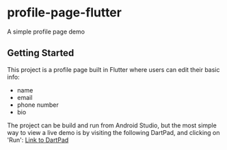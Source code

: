 # profile-page-flutter

A simple profile page demo

## Getting Started

This project is a profile page built in Flutter where users can edit their basic info:
* name
* email
* phone number
* bio

The project can be build and run from Android Studio, but the most simple way to view a live demo is by visiting the following DartPad, and clicking on 'Run':
[Link to DartPad](https://dartpad.dev/72dee5ef4743c4675f27731b154210a0)
